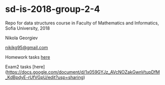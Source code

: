# sd-is-2018-group-2-4

Repo for data structures course in Faculty of Mathematics and Informatics, Sofia University, 2018

Nikola Georgiev

nikikg95@gmail.com

Homework tasks [here](https://docs.google.com/document/d/1MNnEKERic4xylaV1fx91uihYWMBuxsArudL8sQfcZsg/edit?usp=sharing)

Exam2 tasks [here] 
(https://docs.google.com/document/d/1x059GYJz_AVcNOZakGwnVtupDfM_KdBpdyE-rUfVGpU/edit?usp=sharing)